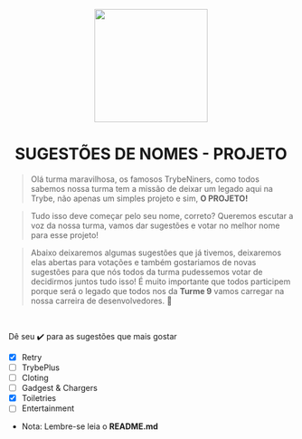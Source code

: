 <p align="center"><img src="https://user-images.githubusercontent.com/71865616/112492706-40e41b80-8d60-11eb-9170-f5c57d617762.png" width="200"></p>
<div><h1 align="center"><strong>SUGESTÕES DE NOMES - PROJETO</strong></h1></div>


>Olá turma maravilhosa, os famosos TrybeNiners, como todos sabemos nossa turma tem a missão de deixar um legado aqui na Trybe, não apenas um simples projeto e sim, **O PROJETO!**

> Tudo isso deve começar pelo seu nome, correto? Queremos escutar a voz da nossa turma, vamos dar sugestões e votar no melhor nome para esse projeto! 

> Abaixo deixaremos algumas sugestões que já tivemos, deixaremos elas abertas para votações e também gostariamos de novas sugestões para que nós todos da turma pudessemos votar de decidirmos juntos tudo isso! É muito importante que todos participem porque será o legado que todos nos da **Turme 9** vamos carregar na nossa carreira de desenvolvedores. 🚀

<br/>

Dê seu ✔️ para as sugestões que mais gostar
- [x] Retry
- [ ] TrybePlus
- [ ] Cloting
- [ ] Gadgest & Chargers
- [x] Toiletries
- [ ] Entertainment

 - Nota: Lembre-se leia o **README.md**
